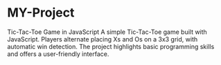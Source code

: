 # MY-Project
Tic-Tac-Toe Game in JavaScript  A simple Tic-Tac-Toe game built with JavaScript. Players alternate placing Xs and Os on a 3x3 grid, with automatic win detection. The project highlights basic programming skills and offers a user-friendly interface.
